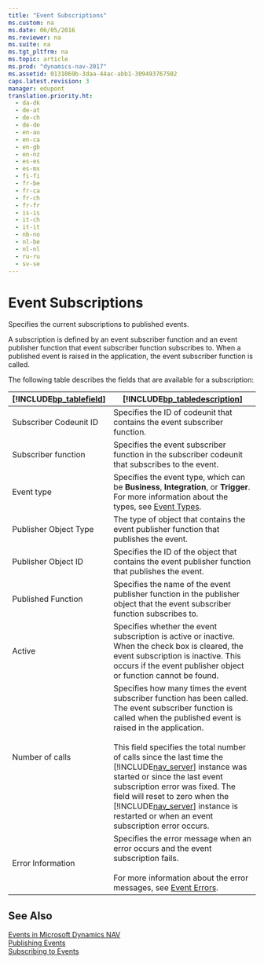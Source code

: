 ```yaml
---
title: "Event Subscriptions"
ms.custom: na
ms.date: 06/05/2016
ms.reviewer: na
ms.suite: na
ms.tgt_pltfrm: na
ms.topic: article
ms.prod: "dynamics-nav-2017"
ms.assetid: 0131069b-3daa-44ac-abb1-309493767502
caps.latest.revision: 3
manager: edupont
translation.priority.ht: 
  - da-dk
  - de-at
  - de-ch
  - de-de
  - en-au
  - en-ca
  - en-gb
  - en-nz
  - es-es
  - es-mx
  - fi-fi
  - fr-be
  - fr-ca
  - fr-ch
  - fr-fr
  - is-is
  - it-ch
  - it-it
  - nb-no
  - nl-be
  - nl-nl
  - ru-ru
  - sv-se
---
```

# Event Subscriptions
Specifies the current subscriptions to published events.  
  
 A subscription is defined by an event subscriber function and an event publisher function that event subscriber function subscribes to. When a published event is raised in the application, the event subscriber function is called.  
  
 The following table describes the fields that are available for a subscription:  
  
|[!INCLUDE[bp_tablefield](../includes/bp_tablefield_md.md)]|[!INCLUDE[bp_tabledescription](../includes/bp_tabledescription_md.md)]|  
|---------------------------------|---------------------------------------|  
|Subscriber Codeunit ID|Specifies the ID of codeunit that contains the event subscriber function.|  
|Subscriber function|Specifies the event subscriber function in the subscriber codeunit that subscribes to the event.|  
|Event type|Specifies the event type, which can be **Business**, **Integration**, or **Trigger**. For more information about the types, see [Event Types](../Event-Types.md).|  
|Publisher Object Type|The type of object that contains the event publisher function that publishes the event.|  
|Publisher Object ID|Specifies the ID of the object that contains the event publisher function that publishes the event.|  
|Published Function|Specifies the name of the event publisher function in the publisher object that the event subscriber function subscribes to.|  
|Active|Specifies whether the event subscription is active or inactive. When the check box is cleared, the event subscription is inactive. This occurs if the event publisher object or function cannot be found.|  
|Number of calls|Specifies how many times the event subscriber function has been called. The event subscriber function is called when the published event is raised in the application.<br /><br /> This field specifies the total number of calls since the last time the [!INCLUDE[nav_server](../includes/nav_server_md.md)] instance was started or since the last event subscription error was fixed. The field will reset to zero when the [!INCLUDE[nav_server](../includes/nav_server_md.md)] instance is restarted or when an event subscription error occurs.|  
|Error Information|Specifies the error message when an error occurs and the event subscription fails.<br /><br /> For more information about the error messages, see [Event Errors](../Event-Errors.md).|  
  
## See Also  
 [Events in Microsoft Dynamics NAV](../Events-in-Microsoft-Dynamics-NAV.md)   
 [Publishing Events](../Publishing-Events.md)   
 [Subscribing to Events](../Subscribing-to-Events.md)